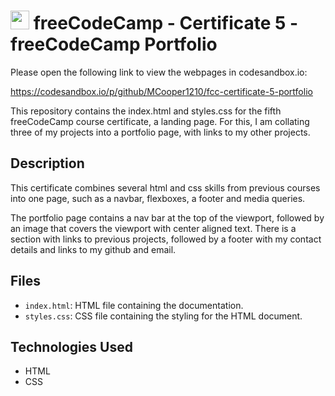 # <img src="https://design-style-guide.freecodecamp.org/downloads/fcc_secondary_small.svg" width="30px"> freeCodeCamp - Certificate 5 - freeCodeCamp Portfolio

Please open the following link to view the webpages in codesandbox.io:

https://codesandbox.io/p/github/MCooper1210/fcc-certificate-5-portfolio

This repository contains the index.html and styles.css for the fifth freeCodeCamp course certificate, a landing page. For this, I am collating three of my projects into a portfolio page, with links to my other projects.

## Description

This certificate combines several html and css skills from previous courses into one page, such as a navbar, flexboxes, a footer and media queries.

The portfolio page contains a nav bar at the top of the viewport, followed by an image that covers the viewport with center aligned text. There is a section with links to previous projects, followed by a footer with my contact details and links to my github and email. 


## Files

- `index.html`: HTML file containing the documentation.
- `styles.css`: CSS file containing the styling for the HTML document.

## Technologies Used

- HTML
- CSS

